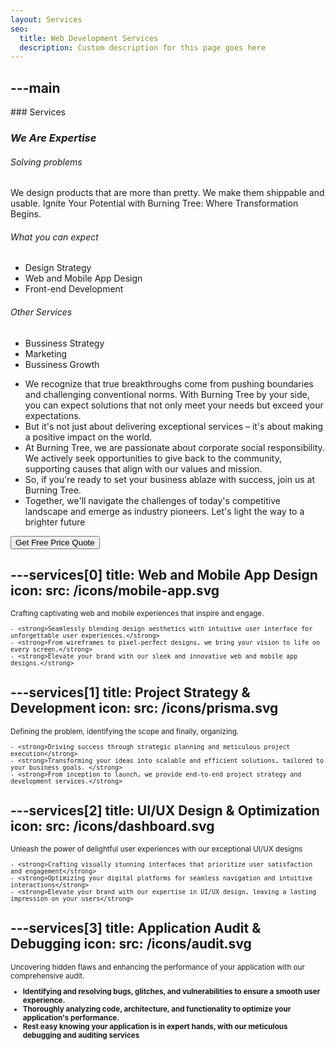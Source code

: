 ```yaml
---
layout: Services
seo:
  title: Web Development Services
  description: Custom description for this page goes here
---
```




---main
---

<PageTitle>
  ### Services

  ### _We Are Expertise_
</PageTitle>

###### Solving problems

We design products that are more than pretty. We make them shippable and usable.
Ignite Your Potential with Burning Tree: Where Transformation Begins.

###### What you can expect

- Design Strategy
- Web and Mobile App Design
- Front-end Development

###### Other Services

- Bussiness Strategy
- Marketing
- Bussiness Growth

<Sep size="12" />

- We recognize that true breakthroughs come from pushing boundaries and challenging conventional norms. With Burning Tree by your side, you can expect solutions that not only meet your needs but exceed your expectations.
- But it's not just about delivering exceptional services – it's about making a positive impact on the world.
- At Burning Tree, we are passionate about corporate social responsibility. We actively seek opportunities to give back to the community, supporting causes that align with our values and mission.
- So, if you're ready to set your business ablaze with success, join us at Burning Tree.
- Together, we'll navigate the challenges of today's competitive landscape and emerge as industry pioneers. Let's light the way to a brighter future

<Button href="/contact" variant="white" size="sm">
  Get Free Price Quote
</Button>



---services[0]
title: Web and Mobile App Design
icon:
  src: /icons/mobile-app.svg
---

<small>
  Crafting captivating web and mobile experiences that inspire and engage. 

    - <strong>Seamlessly blending design aesthetics with intuitive user interface for unforgettable user experiences.</strong>
    - <strong>From wireframes to pixel-perfect designs, we bring your vision to life on every screen.</strong>
    - <strong>Elevate your brand with our sleek and innovative web and mobile app designs.</strong>

</small>



---services[1]
title: Project Strategy & Development
icon:
  src: /icons/prisma.svg
---

<small>
  Defining the problem, identifying the scope and finally, organizing.

    - <strong>Driving success through strategic planning and meticulous project execution</strong>
    - <strong>Transforming your ideas into scalable and efficient solutions, tailored to your business goals. </strong>
    - <strong>From inception to launch, we provide end-to-end project strategy and development services.</strong>

</small>



---services[2]
title: UI/UX Design & Optimization
icon:
  src: /icons/dashboard.svg
---

<small>
 Unleash the power of delightful user experiences with our exceptional UI/UX designs

    - <strong>Crafting visually stunning interfaces that prioritize user satisfaction and engagement</strong>
    - <strong>Optimizing your digital platforms for seamless navigation and intuitive interactions</strong>
    - <strong>Elevate your brand with our expertise in UI/UX design, leaving a lasting impression on your users</strong>
</small>



---services[3]
title: Application Audit & Debugging
icon:
  src: /icons/audit.svg
---

<small>
  Uncovering hidden flaws and enhancing the performance of your application with our comprehensive audit.

  - <strong>Identifying and resolving bugs, glitches, and vulnerabilities to ensure a smooth user experience. </strong>
  - <strong>Thoroughly analyzing code, architecture, and functionality to optimize your application's performance. </strong>
  - <strong>Rest easy knowing your application is in expert hands, with our meticulous debugging and auditing services</strong>
</small>
